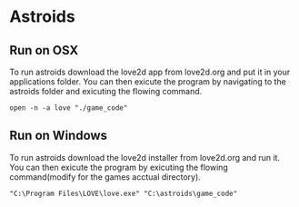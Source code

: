 # Astroids

## Run on OSX
To run astroids download the love2d app from love2d.org and put it in your applications folder. You can then exicute the program by navigating to the astroids folder and exicuting the flowing command.

`open -n -a love "./game_code"`

## Run on Windows
To run astroids download the love2d installer from love2d.org and run it. You can then exicute the program by exicuting the flowing command(modify for the games acctual directory).

`"C:\Program Files\LOVE\love.exe" "C:\astroids\game_code"`
